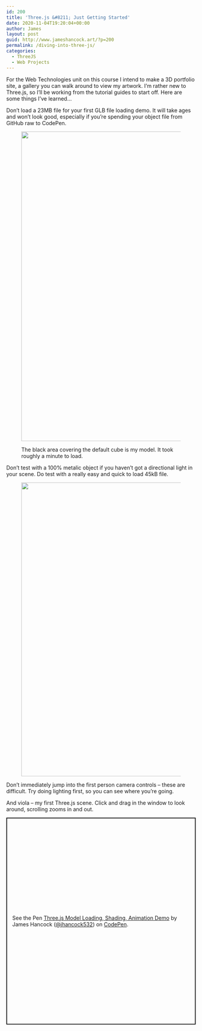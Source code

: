 ```yaml
---
id: 200
title: 'Three.js &#8211; Just Getting Started'
date: 2020-11-04T19:20:04+00:00
author: James
layout: post
guid: http://www.jameshancock.art/?p=200
permalink: /diving-into-three-js/
categories:
  - ThreeJS
  - Web Projects
---
```

For the Web Technologies unit on this course I intend to make a 3D portfolio site, a gallery you can walk around to view my artwork. I&#8217;m rather new to Three.js, so I&#8217;ll be working from the tutorial guides to start off. Here are some things I&#8217;ve learned&#8230;

<!--more-->

Don&#8217;t load a 23MB file for your first GLB file loading demo. It will take ages and won&#8217;t look good, especially if you&#8217;re spending your object file from GitHub raw to CodePen.<figure class="wp-block-image size-large">

<img loading="lazy" width="1024" height="823" src="http://www.jameshancock.art/wp-content/uploads/2020/11/That-Loading-Though-1024x823.png" alt="" class="wp-image-201" srcset="http://www.jameshancock.art/wp-content/uploads/2020/11/That-Loading-Though-1024x823.png 1024w, http://www.jameshancock.art/wp-content/uploads/2020/11/That-Loading-Though-300x241.png 300w, http://www.jameshancock.art/wp-content/uploads/2020/11/That-Loading-Though-768x617.png 768w, http://www.jameshancock.art/wp-content/uploads/2020/11/That-Loading-Though.png 1200w" sizes="(max-width: 767px) 89vw, (max-width: 1000px) 54vw, (max-width: 1071px) 543px, 580px" /> <figcaption>The black area covering the default cube is my model. It took roughly a minute to load.</figcaption></figure> 

Don&#8217;t test with a 100% metalic object if you haven&#8217;t got a directional light in your scene. Do test with a really easy and quick to load 45kB file.<figure class="wp-block-image size-large">

<img loading="lazy" width="1024" height="781" src="http://www.jameshancock.art/wp-content/uploads/2020/11/Just-Like-That-1024x781.jpg" alt="" class="wp-image-202" srcset="http://www.jameshancock.art/wp-content/uploads/2020/11/Just-Like-That-1024x781.jpg 1024w, http://www.jameshancock.art/wp-content/uploads/2020/11/Just-Like-That-300x229.jpg 300w, http://www.jameshancock.art/wp-content/uploads/2020/11/Just-Like-That-768x585.jpg 768w, http://www.jameshancock.art/wp-content/uploads/2020/11/Just-Like-That.jpg 1275w" sizes="(max-width: 767px) 89vw, (max-width: 1000px) 54vw, (max-width: 1071px) 543px, 580px" /> </figure> 

Don&#8217;t immediately jump into the first person camera controls &#8211; these are difficult. Try doing lighting first, so you can see where you&#8217;re going.

And viola &#8211; my first Three.js scene. Click and drag in the window to look around, scrolling zooms in and out.

<p class="codepen" data-height="550" data-theme-id="dark" data-default-tab="result" data-user="jhancock532" data-slug-hash="jOrpNOM" style="height: 550px; box-sizing: border-box; display: flex; align-items: center; justify-content: center; border: 2px solid; margin: 1em 0; padding: 1em;" data-pen-title="Three.js Model Loading, Shading, Animation Demo">
  <span>See the Pen <a href="https://codepen.io/jhancock532/pen/jOrpNOM"> Three.js Model Loading, Shading, Animation Demo</a> by James Hancock (<a href="https://codepen.io/jhancock532">@jhancock532</a>) on <a href="https://codepen.io">CodePen</a>.</span>
</p>